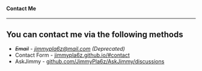 #### Contact Me

---

## You can contact me via the following methods
- *~~Email~~ - jimmypla6z@mail.com (Deprecated)*
- Contact Form - [jimmypla6z.github.io/#contact](https://jimmypla6z.github.io)
- AskJimmy - [github.com/JimmyPla6z/AskJimmy/discussions](https://github.com/JimmyPla6z/AskJimmy/discussions)
